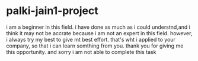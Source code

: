 # palki-jain1-project
i am a beginner in this field. i have done as much as i could understnd,and i think it may not be accrate because i am not an expert in this field. however, i always try my best to give mt best effort. that's wht i applied to your company, so that i can learn somthing from you. thank you for giving me this opportunity.
and sorry i am not able to complete this task

